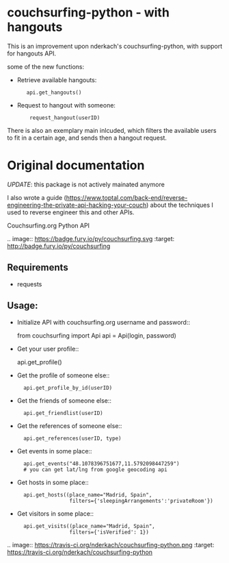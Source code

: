 couchsurfing-python - with hangouts
===================
This is an improvement upon nderkach's couchsurfing-python, with support for hangouts API.

some of the new functions:

* Retrieve available hangouts:

         api.get_hangouts()
	 
* Request to hangout with someone:

          request_hangout(userID)
	
There is also an exemplary main inlcuded, which filters the available users to fit in a certain age, and sends then a hangout request. 

Original documentation
===================
*UPDATE*: this package is not actively mainated anymore

I also wrote a guide (https://www.toptal.com/back-end/reverse-engineering-the-private-api-hacking-your-couch) about the techniques I used to reverse engineer this and other APIs.

Couchsurfing.org Python API

.. image:: https://badge.fury.io/py/couchsurfing.svg
    :target: http://badge.fury.io/py/couchsurfing

Requirements
------------

* requests

Usage:
------

* Initialize API with couchsurfing.org username and password::

	from couchsurfing import Api
	api = Api(login, password)

* Get your user profile::

	api.get_profile()

* Get the profile of someone else::

        api.get_profile_by_id(userID)

* Get the friends of someone else::

        api.get_friendlist(userID)

* Get the references of someone else::

        api.get_references(userID, type)

* Get events in some place::

        api.get_events("48.1078396751677,11.5792098447259")
        # you can get lat/lng from google geocoding api
	
* Get hosts in some place::

        api.get_hosts((place_name="Madrid, Spain",
                       filters={'sleepingArrangements':'privateRoom'})

* Get visitors in some place::

        api.get_visits((place_name="Madrid, Spain",
                       filters={'isVerified': 1})

.. image:: https://travis-ci.org/nderkach/couchsurfing-python.png
    :target: https://travis-ci.org/nderkach/couchsurfing-python
